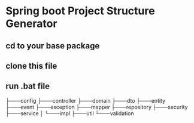 # Spring boot Project Structure Generator
## cd to your base package
## clone this file
## run .bat file

├───config
├───controller
├───domain
├───dto
├───entity
├───event
├───exception
├───mapper
├───repository
├───security
├───service
│   └───impl
├───util
└───validation
